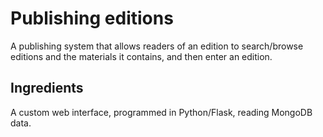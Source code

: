 # Publishing editions
A publishing system that allows readers of an edition to search/browse editions and the materials it contains, and then enter an edition.

## Ingredients
A custom web interface, programmed in Python/Flask, reading MongoDB data.
